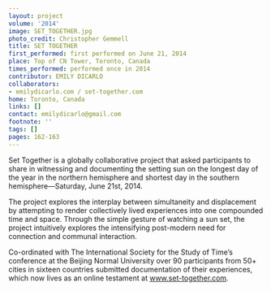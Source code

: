 ```yaml
---
layout: project
volume: '2014'
image: SET_TOGETHER.jpg
photo_credit: Christopher Gemmell
title: SET TOGETHER
first_performed: first performed on June 21, 2014
place: Top of CN Tower, Toronto, Canada
times_performed: performed once in 2014
contributor: EMILY DICARLO
collaborators:
- emilydicarlo.com / set-together.com
home: Toronto, Canada
links: []
contact: emilydicarlo@gmail.com
footnote: ''
tags: []
pages: 162-163
---
```


Set Together is a globally collaborative project that asked participants to share in witnessing and documenting the setting sun on the longest day of the year in the northern hemisphere and shortest day in the southern hemisphere—Saturday, June 21st, 2014.

The project explores the interplay between simultaneity and displacement by attempting to render collectively lived experiences into one compounded time and space. Through the simple gesture of watching a sun set, the project intuitively explores the intensifying post-modern need for connection and communal interaction.

Co-ordinated with The International Society for the Study of Time’s conference at the Beijing Normal University over 90 participants from 50+ cities in sixteen countries submitted documentation of their experiences, which now lives as an online testament at www.set-together.com.
